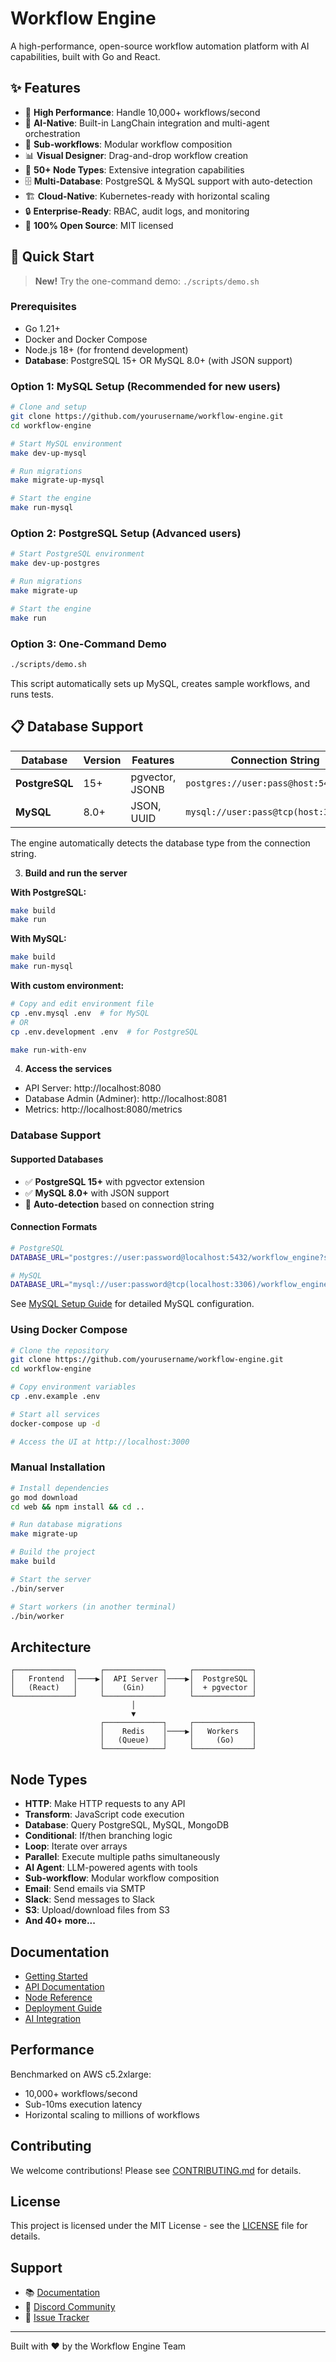 # Workflow Engine

A high-performance, open-source workflow automation platform with AI capabilities, built with Go and React.

## ✨ Features

- 🚀 **High Performance**: Handle 10,000+ workflows/second
- 🤖 **AI-Native**: Built-in LangChain integration and multi-agent orchestration
- 🔄 **Sub-workflows**: Modular workflow composition
- 📊 **Visual Designer**: Drag-and-drop workflow creation
- 🔌 **50+ Node Types**: Extensive integration capabilities
- 🗄️ **Multi-Database**: PostgreSQL & MySQL support with auto-detection
- 🏗️ **Cloud-Native**: Kubernetes-ready with horizontal scaling
- 🔒 **Enterprise-Ready**: RBAC, audit logs, and monitoring
- 📝 **100% Open Source**: MIT licensed

## 🚀 Quick Start

> **New!** Try the one-command demo: `./scripts/demo.sh`

### Prerequisites

- Go 1.21+
- Docker and Docker Compose
- Node.js 18+ (for frontend development)
- **Database**: PostgreSQL 15+ OR MySQL 8.0+ (with JSON support)

### Option 1: MySQL Setup (Recommended for new users)

```bash
# Clone and setup
git clone https://github.com/yourusername/workflow-engine.git
cd workflow-engine

# Start MySQL environment
make dev-up-mysql

# Run migrations
make migrate-up-mysql

# Start the engine
make run-mysql
```

### Option 2: PostgreSQL Setup (Advanced users)

```bash
# Start PostgreSQL environment
make dev-up-postgres

# Run migrations  
make migrate-up

# Start the engine
make run
```

### Option 3: One-Command Demo

```bash
./scripts/demo.sh
```

This script automatically sets up MySQL, creates sample workflows, and runs tests.

## 📋 Database Support

| Database | Version | Features | Connection String |
|----------|---------|----------|-------------------|
| **PostgreSQL** | 15+ | pgvector, JSONB | `postgres://user:pass@host:5432/db` |
| **MySQL** | 8.0+ | JSON, UUID | `mysql://user:pass@tcp(host:3306)/db` |

The engine automatically detects the database type from the connection string.

3. **Build and run the server**

**With PostgreSQL:**
```bash
make build
make run
```

**With MySQL:**
```bash
make build
make run-mysql
```

**With custom environment:**
```bash
# Copy and edit environment file
cp .env.mysql .env  # for MySQL
# OR
cp .env.development .env  # for PostgreSQL

make run-with-env
```

4. **Access the services**
- API Server: http://localhost:8080
- Database Admin (Adminer): http://localhost:8081
- Metrics: http://localhost:8080/metrics

### Database Support

#### Supported Databases
- ✅ **PostgreSQL 15+** with pgvector extension
- ✅ **MySQL 8.0+** with JSON support
- 🔄 **Auto-detection** based on connection string

#### Connection Formats
```bash
# PostgreSQL
DATABASE_URL="postgres://user:password@localhost:5432/workflow_engine?sslmode=disable"

# MySQL  
DATABASE_URL="mysql://user:password@tcp(localhost:3306)/workflow_engine?parseTime=true"
```

See [MySQL Setup Guide](docs/MYSQL_SETUP.md) for detailed MySQL configuration.

### Using Docker Compose

```bash
# Clone the repository
git clone https://github.com/yourusername/workflow-engine.git
cd workflow-engine

# Copy environment variables
cp .env.example .env

# Start all services
docker-compose up -d

# Access the UI at http://localhost:3000
```

### Manual Installation

```bash
# Install dependencies
go mod download
cd web && npm install && cd ..

# Run database migrations
make migrate-up

# Build the project
make build

# Start the server
./bin/server

# Start workers (in another terminal)
./bin/worker
```

## Architecture

```
┌─────────────┐     ┌─────────────┐     ┌─────────────┐
│   Frontend  │────▶│  API Server │────▶│  PostgreSQL │
│   (React)   │     │    (Gin)    │     │  + pgvector │
└─────────────┘     └─────────────┘     └─────────────┘
                           │
                           ▼
                    ┌─────────────┐     ┌─────────────┐
                    │    Redis    │────▶│   Workers   │
                    │   (Queue)   │     │     (Go)    │
                    └─────────────┘     └─────────────┘
```

## Node Types

- **HTTP**: Make HTTP requests to any API
- **Transform**: JavaScript code execution
- **Database**: Query PostgreSQL, MySQL, MongoDB
- **Conditional**: If/then branching logic
- **Loop**: Iterate over arrays
- **Parallel**: Execute multiple paths simultaneously
- **AI Agent**: LLM-powered agents with tools
- **Sub-workflow**: Modular workflow composition
- **Email**: Send emails via SMTP
- **Slack**: Send messages to Slack
- **S3**: Upload/download files from S3
- **And 40+ more...**

## Documentation

- [Getting Started](docs/getting-started.md)
- [API Documentation](docs/api.md)
- [Node Reference](docs/nodes.md)
- [Deployment Guide](docs/deployment.md)
- [AI Integration](docs/ai-integration.md)

## Performance

Benchmarked on AWS c5.2xlarge:
- 10,000+ workflows/second
- Sub-10ms execution latency
- Horizontal scaling to millions of workflows

## Contributing

We welcome contributions! Please see [CONTRIBUTING.md](CONTRIBUTING.md) for details.

## License

This project is licensed under the MIT License - see the [LICENSE](LICENSE) file for details.

## Support

- 📚 [Documentation](https://docs.workflow-engine.io)
- 💬 [Discord Community](https://discord.gg/workflow-engine)
- 🐛 [Issue Tracker](https://github.com/yourusername/workflow-engine/issues)

---

Built with ❤️ by the Workflow Engine Team
